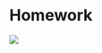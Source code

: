 # Homework
![](https://vk.com/doc135685783_474892396?hash=d872aee12a57bce5c2&dl=64f9d81b5591da1203)
